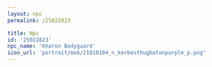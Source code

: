 ```yaml
---
layout: npc
permalink: /25022823

title: Npc
id: '25022823'
npc_name: 'Kharon Bodyguard'
icon_url: 'portrait/mob/21010104_n_kerbesthugbatonpurple_p.png'
---
```

